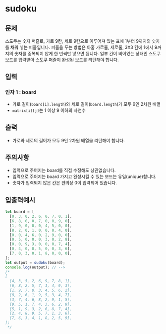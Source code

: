 # sudoku

## 문제
스도쿠는 숫자 퍼즐로, 가로 9칸, 세로 9칸으로 이루어져 있는 표에 1부터 9까지의 숫자를 채워 넣는 퍼즐입니다. 
퍼즐을 푸는 방법은 아홉 가로줄, 세로줄, 3X3 칸에 1에서 9까지의 숫자를 중복되지 않게 한 번씩만 넣으면 됩니다. 
일부 칸이 비어있는 상태인 스도쿠 보드를 입력받아 스도쿠 퍼즐이 완성된 보드를 리턴해야 합니다.

## 입력
### 인자 1 : board
- 가로 길이(`board[i].length`)와 세로 길이(`board.length`)가 모두 9인 2차원 배열
- `matrix[i][j]`는 1 이상 9 이하의 자연수

## 출력
- 가로와 세로의 길이가 모두 9인 2차원 배열을 리턴해야 합니다.

## 주의사항
- 입력으로 주어지는 board를 직접 수정해도 상관없습니다.
- 입력으로 주어지는 board 가지고 완성시킬 수 있는 보드는 유일(unique)합니다.
- 숫자가 입력되지 않은 칸은 편의상 0이 입력되어 있습니다.

## 입출력예시
```js
let board = [
  [0, 3, 0, 2, 6, 0, 7, 0, 1],
  [6, 8, 0, 0, 7, 0, 0, 9, 0],
  [1, 9, 0, 0, 0, 4, 5, 0, 0],
  [8, 2, 0, 1, 0, 0, 0, 4, 0],
  [0, 0, 4, 6, 0, 2, 9, 0, 0],
  [0, 5, 0, 0, 0, 3, 0, 2, 8],
  [0, 0, 9, 3, 0, 0, 0, 7, 4],
  [0, 4, 0, 0, 5, 0, 0, 3, 6],
  [7, 0, 3, 0, 1, 8, 0, 0, 0],
];
let output = sudoku(board);
console.log(output); // -->
/* 
[
  [4, 3, 5, 2, 6, 9, 7, 8, 1],
  [6, 8, 2, 5, 7, 1, 4, 9, 3],
  [1, 9, 7, 8, 3, 4, 5, 6, 2],
  [8, 2, 6, 1, 9, 5, 3, 4, 7],
  [3, 7, 4, 6, 8, 2, 9, 1, 5],
  [9, 5, 1, 7, 4, 3, 6, 2, 8],
  [5, 1, 9, 3, 2, 6, 8, 7, 4],
  [2, 4, 8, 9, 5, 7, 1, 3, 6],
  [7, 6, 3, 4, 1, 8, 2, 5, 9],
];
 */
```
